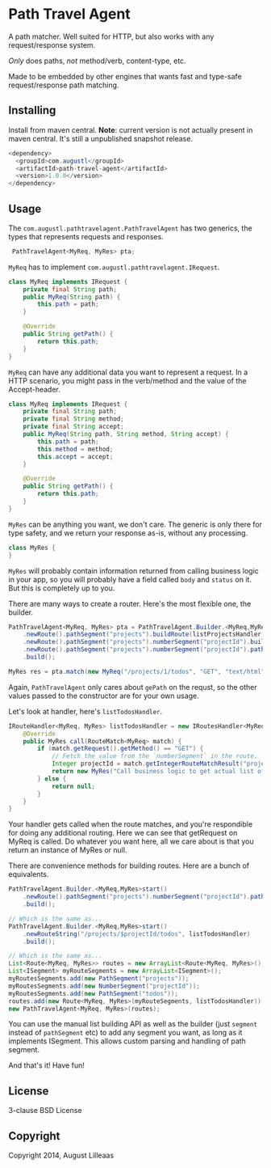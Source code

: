 # Path Travel Agent

A path matcher. Well suited for HTTP, but also works with any request/response system.

*Only* does paths, *not* method/verb, content-type, etc.

Made to be embedded by other engines that wants fast and type-safe request/response path matching.

## Installing

Install from maven central. **Note**: current version is not actually present in maven central. It's still a unpublished snapshot release.

```java
<dependency>
  <groupId>com.augustl</groupId>
  <artifactId>path-travel-agent</artifactId>
  <version>1.0.0</version>
</dependency>
```

## Usage

The `com.augustl.pathtravelagent.PathTravelAgent` has two generics, the types that represents requests and responses.

```java
 PathTravelAgent<MyReq, MyRes> pta;
```

`MyReq` has to implement `com.augustl.pathtravelagent.IRequest`.

```java
class MyReq implements IRequest {
    private final String path;
    public MyReq(String path) {
        this.path = path;
    }

    @Override
    public String getPath() {
        return this.path;
    }
}
```

`MyReq` can have any additional data you want to represent a request. In a HTTP scenario, you might pass in the verb/method and the value of the Accept-header.


```java
class MyReq implements IRequest {
    private final String path;
    private final String method;
    private final String accept;
    public MyReq(String path, String method, String accept) {
        this.path = path;
        this.method = method;
        this.accept = accept;
    }

    @Override
    public String getPath() {
        return this.path;
    }
}
```

`MyRes` can be anything you want, we don't care. The generic is only there for type safety, and we return your response as-is, without any processing.

```java
class MyRes {
}
```

`MyRes` will probably contain information returned from calling business logic in your app, so you will probably have a field called `body` and `status` on it. But this is completely up to you.

There are many ways to create a router. Here's the most flexible one, the builder.

```java
PathTravelAgent<MyReq, MyRes> pta = PathTravelAgent.Builder.<MyReq,MyRes>start()
    .newRoute().pathSegment("projects").buildRoute(listProjectsHandler)
    .newRoute().pathSegment("projects").numberSegment("projectId").buildRoute(showProjectHandler)
    .newRoute().pathSegment("projects").numberSegment("projectId").pathSegment("todos").buildRoute(listTodosHandler)
    .build();

MyRes res = pta.match(new MyReq("/projects/1/todos", "GET", "text/html"));
```

Again, `PathTravelAgent` only cares about `gePath` on the requst, so the other values passed to the constructor are for your own usage.

Let's look at handler, here's `listTodosHandler`.

```java
IRouteHandler<MyReq, MyRes> listTodosHandler = new IRoutesHandler<MyReq, MyRes>() {
    @Override
    public MyRes call(RouteMatch<MyReq> match) {
        if (match.getRequest().getMethod() == "GET") {
            // Fetch the value from the `numberSegment` in the route.
            Integer projectId = match.getIntegerRouteMatchResult("projectId");
            return new MyRes("Call business logic to get actual list of todos for " + projectId);
        } else {
            return null;
        }
    }
}
```

Your handler gets called when the route matches, and you're respondible for doing any additional routing. Here we can see that getRequest on MyReq is called. Do whatever you want here, all we care about is that you return an instance of MyRes or null.

There are convenience methods for building routes. Here are a bunch of equivalents.

```java
PathTravelAgent.Builder.<MyReq,MyRes>start()
    .newRoute().pathSegment("projects").numberSegment("projectId").pathSegment("todos").buildRoute(listTodosHandler)
    .build();

// Which is the same as...
PathTravelAgent.Builder.<MyReq,MyRes>start()
    .newRouteString("/projects/$projectId/todos", listTodosHandler)
    .build();

// Which is the same as...
List<Route<MyReq, MyRes>> routes = new ArrayList<Route<MyReq, MyRes>();
List<ISegment> myRouteSegments = new ArrayList<ISegment>();
myRoutesSegments.add(new PathSegment("projects"));
myRoutesSegments.add(new NumberSegment("projectId"));
myRoutesSegments.add(new PathSegment("todos"));
routes.add(new Route<MyReq, MyRes>(myRouteSegments, listTodosHandler));
new PathTravelAgent<MyReq, MyRes>(routes);
```

You can use the manual list building API as well as the builder (just `segment` instead of `pathSegment` etc) to add any segment you want, as long as it implements ISegment. This allows custom parsing and handling of path segment.

And that's it! Have fun!

## License

3-clause BSD License

## Copyright

Copyright 2014, August Lilleaas
